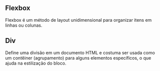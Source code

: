 <h2>Flexbox</h2>

<p>Flexbox é um método de layout unidimensional para organizar itens em linhas ou colunas.</p>

<h2>Div</h2>

<p>Define uma divisão em um documento HTML e costuma ser usada como um contêiner (agrupamento) para alguns elementos específicos, o que ajuda na estilização do bloco.</p>